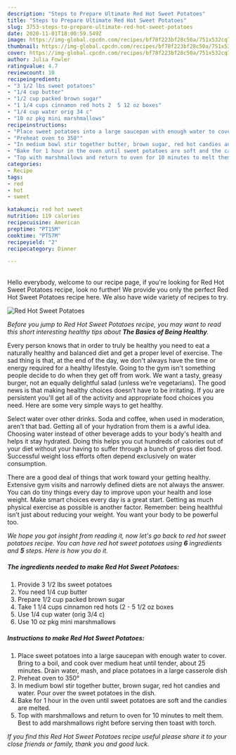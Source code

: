 ```yaml
---
description: "Steps to Prepare Ultimate Red Hot Sweet Potatoes"
title: "Steps to Prepare Ultimate Red Hot Sweet Potatoes"
slug: 3753-steps-to-prepare-ultimate-red-hot-sweet-potatoes
date: 2020-11-01T18:00:59.549Z
image: https://img-global.cpcdn.com/recipes/bf78f223bf28c50a/751x532cq70/red-hot-sweet-potatoes-recipe-main-photo.jpg
thumbnail: https://img-global.cpcdn.com/recipes/bf78f223bf28c50a/751x532cq70/red-hot-sweet-potatoes-recipe-main-photo.jpg
cover: https://img-global.cpcdn.com/recipes/bf78f223bf28c50a/751x532cq70/red-hot-sweet-potatoes-recipe-main-photo.jpg
author: Julia Fowler
ratingvalue: 4.7
reviewcount: 10
recipeingredient:
- "3 1/2 lbs sweet potatoes"
- "1/4 cup butter"
- "1/2 cup packed brown sugar"
- "1 1/4 cups cinnamon red hots 2  5 12 oz boxes"
- "1/4 cup water orig 34 c"
- "10 oz pkg mini marshmallows"
recipeinstructions:
- "Place sweet potatoes into a large saucepan with enough water to cover. Bring to a boil, and cook over medium heat until tender, about 25 minutes. Drain water, mash, and place potatoes in a large casserole dish"
- "Preheat oven to 350°"
- "In medium bowl stir together butter, brown sugar, red hot candies and water. Pour over the sweet potatoes in the dish."
- "Bake for 1 hour in the oven until sweet potatoes are soft and the candies are melted."
- "Top with marshmallows and return to oven for 10 minutes to melt them. Best to add marshmallows right before serving then toast with torch."
categories:
- Recipe
tags:
- red
- hot
- sweet

katakunci: red hot sweet 
nutrition: 119 calories
recipecuisine: American
preptime: "PT15M"
cooktime: "PT57M"
recipeyield: "2"
recipecategory: Dinner

---
```

<br>
Hello everybody, welcome to our recipe page, if you're looking for Red Hot Sweet Potatoes recipe, look no further! We provide you only the perfect Red Hot Sweet Potatoes recipe here. We also have wide variety of recipes to try.
<br>


![Red Hot Sweet Potatoes](https://img-global.cpcdn.com/recipes/bf78f223bf28c50a/751x532cq70/red-hot-sweet-potatoes-recipe-main-photo.jpg)

<i>Before you jump to Red Hot Sweet Potatoes recipe, you may want to read this short interesting healthy tips about <strong>The Basics of Being Healthy</strong>.</i>

Every person knows that in order to truly be healthy you need to eat a naturally healthy and balanced diet and get a proper level of exercise. The sad thing is that, at the end of the day, we don't always have the time or energy required for a healthy lifestyle. Going to the gym isn't something people decide to do when they get off from work. We want a tasty, greasy burger, not an equally delightful salad (unless we’re vegetarians). The good news is that making healthy choices doesn’t have to be irritating. If you are persistent you'll get all of the activity and appropriate food choices you need. Here are some very simple ways to get healthy.

Select water over other drinks. Soda and coffee, when used in moderation, aren't that bad. Getting all of your hydration from them is a awful idea. Choosing water instead of other beverage adds to your body's health and helps it stay hydrated. Doing this helps you cut hundreds of calories out of your diet without your having to suffer through a bunch of gross diet food. Successful weight loss efforts often depend exclusively on water consumption.

There are a good deal of things that work toward your getting healthy. Extensive gym visits and narrowly defined diets are not always the answer. You can do tiny things every day to improve upon your health and lose weight. Make smart choices every day is a great start. Getting as much physical exercise as possible is another factor. Remember: being healthful isn’t just about reducing your weight. You want your body to be powerful too. 


<i>We hope you got insight from reading it, now let's go back to red hot sweet potatoes recipe. You can have red hot sweet potatoes using <strong>6</strong> ingredients and <strong>5</strong> steps. Here is how you do it.
</i>

##### The ingredients needed to make Red Hot Sweet Potatoes:

1. Provide 3 1/2 lbs sweet potatoes
1. You need 1/4 cup butter
1. Prepare 1/2 cup packed brown sugar
1. Take 1 1/4 cups cinnamon red hots (2 - 5 1/2 oz boxes
1. Use 1/4 cup water (orig 3/4 c)
1. Use 10 oz pkg mini marshmallows


##### Instructions to make Red Hot Sweet Potatoes:

1. Place sweet potatoes into a large saucepan with enough water to cover. Bring to a boil, and cook over medium heat until tender, about 25 minutes. Drain water, mash, and place potatoes in a large casserole dish
1. Preheat oven to 350°
1. In medium bowl stir together butter, brown sugar, red hot candies and water. Pour over the sweet potatoes in the dish.
1. Bake for 1 hour in the oven until sweet potatoes are soft and the candies are melted.
1. Top with marshmallows and return to oven for 10 minutes to melt them. Best to add marshmallows right before serving then toast with torch.


<i>If you find this Red Hot Sweet Potatoes recipe useful please share it to your close friends or family, thank you and good luck.</i>
